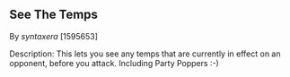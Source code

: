 ## See The Temps

By _syntaxera_ [1595653]

Description: This lets you see any temps that are currently in effect on an opponent, before you attack. Including Party Poppers :-)
